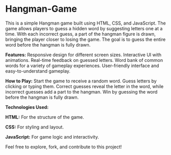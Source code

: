 # Hangman-Game
This is a simple Hangman game built using HTML, CSS, and JavaScript. The game allows players to guess a hidden word by suggesting letters one at a time. With each incorrect guess, a part of the hangman figure is drawn, bringing the player closer to losing the game. The goal is to guess the entire word before the hangman is fully drawn.

**Features:** Responsive design for different screen sizes. Interactive UI with animations. Real-time feedback on guessed letters. Word bank of common words for a variety of gameplay experiences. User-friendly interface and easy-to-understand gameplay.


**How to Play:** Start the game to receive a random word. Guess letters by clicking or typing them. Correct guesses reveal the letter in the word, while incorrect guesses add a part to the hangman. Win by guessing the word before the hangman is fully drawn.

**Technologies Used:**


**HTML:** For the structure of the game.


**CSS:** For styling and layout.


**JavaScript:** For game logic and interactivity.


Feel free to explore, fork, and contribute to this project!
